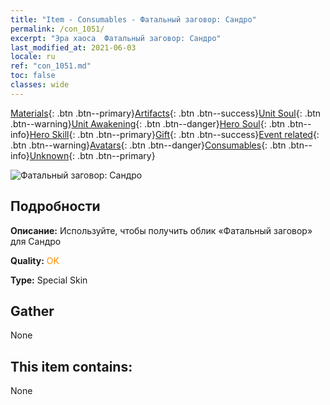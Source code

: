 ```yaml
---
title: "Item - Consumables - Фатальный заговор: Сандро"
permalink: /con_1051/
excerpt: "Эра хаоса  Фатальный заговор: Сандро"
last_modified_at: 2021-06-03
locale: ru
ref: "con_1051.md"
toc: false
classes: wide
---
```

 [Materials](/ItemsRU/){: .btn .btn--primary}[Artifacts](/ItemsRU/Artifacts/){: .btn .btn--success}[Unit Soul](/ItemsRU/UnitSoul/){: .btn .btn--warning}[Unit Awakening](/ItemsRU/UnitAwakening/){: .btn .btn--danger}[Hero Soul](/ItemsRU/HeroSoul/){: .btn .btn--info}[Hero Skill](/ItemsRU/HeroSkill/){: .btn .btn--primary}[Gift](/ItemsRU/Gift/){: .btn .btn--success}[Event related](/ItemsRU/Events/){: .btn .btn--warning}[Avatars](/ItemsRU/Avatars/){: .btn .btn--danger}[Consumables](/ItemsRU/Consumables/){: .btn .btn--info}[Unknown](/ItemsRU/Unknown/){: .btn .btn--primary}

 ![Фатальный заговор: Сандро](/images/h/h_Sandro4.jpg)

## Подробности
 **Описание:** Используйте, чтобы получить облик «Фатальный заговор» для Сандро

 **Quality:** <span style="color: #FF8C00">OK</span>

 **Type:** Special Skin

## Gather

  None

## This item contains:

  None


